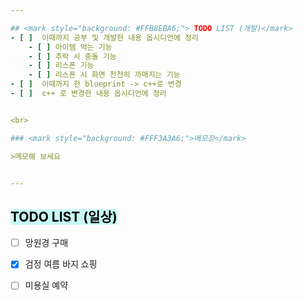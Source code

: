 ```yaml
---  

## <mark style="background: #FFB8EBA6;"> TODO LIST (개발)</mark>
- [ ]  이때까지 공부 및 개발한 내용 옵시디언에 정리
	- [ ] 아이템 먹는 기능
	- [ ] 추락 시 충돌 기능
	- [ ] 리스폰 기능
	- [ ] 리스폰 시 화면 천천히 까매지는 기능
- [ ]  이때까지 한 blueprint -> c++로 변경
- [ ]  c++ 로 변경한 내용 옵시디언에 정리


<br>

### <mark style="background: #FFF3A3A6;">메모장</mark>

>메모해 보세요


---
```


## <mark style="background: #ABF7F7A6;">TODO LIST (일상)</mark>

- [ ]  망원경 구매
- [x]  검정 여름 바지 쇼핑
- [ ]  미용실 예약
 
